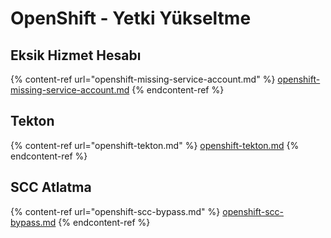 # OpenShift - Yetki Yükseltme

## Eksik Hizmet Hesabı

{% content-ref url="openshift-missing-service-account.md" %}
[openshift-missing-service-account.md](openshift-missing-service-account.md)
{% endcontent-ref %}

## Tekton

{% content-ref url="openshift-tekton.md" %}
[openshift-tekton.md](openshift-tekton.md)
{% endcontent-ref %}

## SCC Atlatma

{% content-ref url="openshift-scc-bypass.md" %}
[openshift-scc-bypass.md](openshift-scc-bypass.md)
{% endcontent-ref %}
